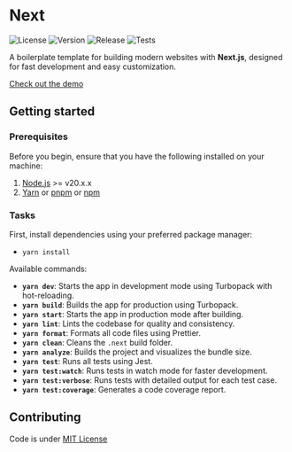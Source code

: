 # Next

![License](https://img.shields.io/badge/License-MIT-blue)
![Version](https://img.shields.io/badge/Version-1.0.0-orange)
![Release](https://img.shields.io/badge/Release-stable-red)
![Tests](https://img.shields.io/badge/Tests-passed-brightgreen)

A boilerplate template for building modern websites with **Next.js**, designed for fast development and easy customization.

[Check out the demo](https://jrdevhub.github.io/next-supabase)

## Getting started

### Prerequisites

Before you begin, ensure that you have the following installed on your machine:

1. [Node.js](https://nodejs.org/) >= v20.x.x
2. [Yarn](https://yarnpkg.com/) or [pnpm](https://pnpm.io/) or [npm](https://www.npmjs.com/)

### Tasks

First, install dependencies using your preferred package manager:

- `yarn install`

Available commands:

- **`yarn dev`**: Starts the app in development mode using Turbopack with hot-reloading.
- **`yarn build`**: Builds the app for production using Turbopack.
- **`yarn start`**: Starts the app in production mode after building.
- **`yarn lint`**: Lints the codebase for quality and consistency.
- **`yarn format`**: Formats all code files using Prettier.
- **`yarn clean`**: Cleans the `.next` build folder.
- **`yarn analyze`**: Builds the project and visualizes the bundle size.
- **`yarn test`**: Runs all tests using Jest.
- **`yarn test:watch`**: Runs tests in watch mode for faster development.
- **`yarn test:verbose`**: Runs tests with detailed output for each test case.
- **`yarn test:coverage`**: Generates a code coverage report.

## Contributing

Code is under [MIT License](./LICENSE)
